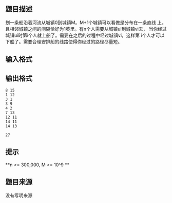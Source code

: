 


## 题目描述
划一条船沿着河流从城镇0到城镇M。M+1个城镇可以看做是分布在一条直线
上。且相邻城镇之间的间隔恰好为1英里。有n个人需要从城镇ui到城镇vi去，
当你经过城镇ui时第i个人就上船了。需要在之后的过程中经过城镇vi，这样第
i个人才可以下船了。需要合理安排船的线路使得你经过的路径尽量短。 
 
 
## 输入格式
## 输出格式

```input1
8 15 
1 12 
3 1 
3 9 
4 2 
7 13 
12 11 
14 11 
14 13 

```
```output1
27
```

## 提示
**n <= 300,000, M <= 10^9
** 
## 题目来源
没有写明来源


